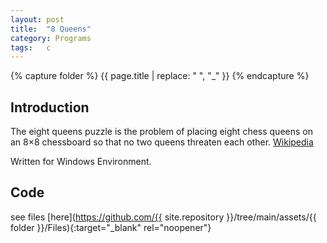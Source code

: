 ```yaml
---
layout: post
title:  "8 Queens"
category: Programs
tags:   c
---
```

{% capture folder %}
{{ page.title | replace: " ", "_" }}
{% endcapture %}

## Introduction ##
The eight queens puzzle is the problem of placing eight chess queens on an 8×8 chessboard so that no two queens threaten each other.
[Wikipedia](https://en.wikipedia.org/wiki/Eight_queens_puzzle)
<!--more-->

Written for Windows Environment.

## Code ##
see files [here](https://github.com/{{ site.repository }}/tree/main/assets/{{ folder }}/Files){:target="_blank" rel="noopener"}
